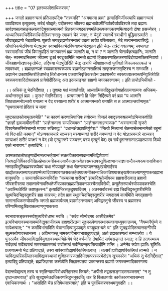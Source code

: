 +++
title = "07 इतरव्यपदेशाधिकरणम्"

+++
जगतो ब्रह्मानन्यत्वं प्रतिपादयद्भिः "तत्त्वमदि" "अयमात्मा ब्रह्म" इत्यादिभिर्जीवस्यापि ब्रह्मानन्यत्वं व्यपदिश्यत इत्युक्तम्; तत्रेदं चोद्यते; यदीतरस्य जीवस्य ब्रह्मभावोऽमीभिर्वाक्यैर्व्यपदिश्यते तदा ब्रह्मणः सार्वज्ञ्यसत्यसङ्कल्पत्वादियुक्तस्यात्मनो हितरूपजगदकरणमहितरूपजगत्करणमित्यादयो दोषाः प्रसज्येरन् । आध्यात्मिकाधिदैविकाधिभौतिकानन्तदुः रवाकरं चेदं जगत्; न चेदृशे स्वानर्थे स्वाधीनो बुद्धिमान्प्रवर्तते । जीवाद्ब्रह्मणो भेदवादिन्यः श्रुतयो जगद्ब्रह्मणोरनन्यत्वं वदता त्वयैव परित्यक्ताः, भेदे सत्यनन्यत्वासिद्धेः । औपाधिकभेदविषया भेदश्रुतयः स्वाभाविकाभेदविषयाश्चाभेदश्रुतय इति चेत्- तत्रेदं वक्तव्यम्; स्वभावतः स्वस्मादभिन्नं जीवं किमनुपहितं जगत्कारणं ब्रह्म जानाति वा, न वा ? न जानाति चेत्सर्वज्ञत्वहानिः, जानाति चेत्- स्वस्मादभिन्नस्य जीवस्य दुःखं स्वदुःखमिति जानतो ब्रह्मणो हिताकरणाहितकरणादिदोषप्रसक्तिरनिवार्या । जीवब्रह्मणोरज्ञानकृतोभेदः, तद्विषया भेदश्रुतिरिति चेत्; तत्रापि जीवाज्ञानपक्षे पूर्वोक्तो विकल्पस्तत्फलं च तदवस्थम् । ब्रह्माज्ञानपक्षे स्वप्रकाशस्वरूपस्य ब्रह्मणोऽज्ञानसाक्षित्वं तत्कृतजगत्सृष्टिश्च न सम्भवति । अज्ञानेन प्रकाशस्तिरोहितश्चेत् तिरोधानस्य प्रकाशनिवृत्तिकरत्वेन प्रकाशस्यैव स्वरूपत्वात्स्वरूपनिवृत्तिरेवेति स्वरूपनाशादिदोषसहस्रं प्रागेवोदीरितम्; अत इदमसङ्गतं ब्रह्मणो जगत्कारणत्वम् । इति प्राप्तेऽभिधीयते -

।। अधिकं तु भेदनिर्देशात् ।। तुशब्दः पक्षं व्यावर्तयति; आध्यात्मिकादिदुःखयोगार्हात्प्रत्यगात्मनः अधिकम्- अर्थान्तरभूतं ब्रह्म । कुतः? भेदनिर्देशात् । प्रत्यगात्मनो हि भेदेन निर्द्दिश्यते परं ब्रह्म "य आत्मनि तिष्ठन्नात्मनोऽन्तरो यमात्मा न वेद यस्यात्मा शरीरं य आत्मानमन्तरो यमयति स त आत्माऽन्तर्याम्यमृतः" "पृथगात्मनां प्रेरितारं च मत्वा

जुष्टस्ततस्तेनामृतत्वमेति" "स कारणं करणाधिपाधिपः तयोरन्यः पिप्पलं स्वाद्वत्त्यनश्रन्नन्योऽभिचाकशीति "ज्ञाज्ञौ द्वावजावीशनीशौ" "प्राज्ञेनात्मना सम्परिष्वक्तः" "प्राज्ञेनात्मनाऽन्वारूढः" "अस्मान्मायी सृजते विश्वमेतत्तस्मिंश्चान्यो मायया सन्निरुद्धः" "प्रधानक्षेत्रज्ञपतिर्गुणेशः" "नित्यो नित्यानां चेतनश्चेतनानामेको बहूनां यो विदधाति कामान्" योऽव्यक्तमन्तरे सञ्चरन् यस्याव्यक्तं शरीरं यमव्यक्तं न वेद योऽक्षरमन्तरे सञ्चरन् यस्याक्षरं शरीरं यमक्षरं न वेद (यो मृत्युमन्तरे सञ्चरन् यस्य मृत्युर्न वेद) एष सर्वभूतान्तरात्माऽपहतपाप्मा दिव्यो एको नारायणः" इत्यादिभिः ।।

अश्मकाष्ठलोष्ठतृणादीनामत्यन्तहेयानां सततविकारास्पदानामचिद्विशेषाणां निरवद्यनिर्विकारनिखिलहेयप्रत्यनीककल्याणैकतानस्वेतरसमस्तवस्तुविलक्षणानन्तज्ञानान्दैकस्वरूपनानाविधानन्तमहाविभूतिब्रह्मस्वरूपैक्यं यथा नोपपद्यते तथा चेतनस्याप्यनन्तदुःखयोगार्हस्य खद्योतकल्पस्यापहतपाप्मेत्यादिवाक्यावगतसकलहेतयप्रत्यनीकानवधिकातिशयासङ्खयेयकल्याणगुणाकरब्रह्मभावानुपपत्तिः । सामानाधिकरण्यनिर्देशः "यस्यात्मा शरीरम्" इत्यादिश्रुतेर्जीवस्य ब्रह्मशरीरत्वात् ब्रह्मणो जीवशरीरतया तदात्मत्वेनावस्थितेर्जीवप्रकारब्रह्मप्रतिपादनपरश्चैतदविरोधी, प्रत्युतैतस्यार्थस्योपपादकश्चेति "अवस्थितेरिति काशकृत्स्नः" इत्यादिभिरसकृदुपपादितम् । अतस्सर्वावस्थं ब्रह्म चिदचिद्वस्तुशरीरमिति सूक्ष्मचिदचिद्वस्तुशरीरं ब्रह्म कारणम्; तदेव ब्रह्म स्थूलचिदचिद्वस्तुशरीरं जगदाख्यं कार्यमिति जगद्ब्रह्मणोः सामानाधिकरण्योपपत्तिः जगतो ब्रह्मकार्यत्वम् ब्रह्मणोऽनन्यत्वम् अचिद्वस्तुनो जीवस्य च ब्रह्मणश्च परिणामित्वदुःखित्वकल्याणगुणाकरत्व

स्वभावासङ्करस्सर्वश्रुत्यविरोधश्च भवति । "सदेव सोम्येदमग्र आसीदेकमेव" इत्यविभागावस्थायामप्यविद्युक्तजीवस्य ब्रह्मशरीरतया सूक्ष्मरूपेणावस्थानमवश्याभ्युपगन्तव्यम्, "वैषम्यनैर्घृण्ये न सापेक्षत्वात्;" "न कर्माविभागादिति चेन्नानादित्वादुपपद्यते चाप्युपलभ्यते च" इति सूत्रद्वयोदितत्वात्तदानीमपि सूक्ष्मरूपेणावस्तानस्य । अविभागस्तु नामरूपविभागाभावादुपपद्यते; अतो ब्रह्मकारणत्वं सम्भवत्येव । ये पुनरस्यैव जीवस्याविद्यावियुक्तावस्थामभिप्रेत्येवं भेदं वर्णयन्ति तेषामिदं सर्वमसङ्गतं स्यात्; न हि तदवस्थस्य सर्वज्ञत्वं सर्वेश्वरत्वं समस्तकारणत्वं सर्वात्मत्वं सर्वनियन्तृत्वमित्यादीनि सन्ति । अनेनैव रूपेण ह्याभिः श्रुतिभिः प्रत्यगात्मनो भेदः प्रतिपाद्यते; तस्य सर्वस्याविद्यापरिकल्पितत्वात् । तत्सर्वं ह्यविद्यापरिकल्पितं त्वन्मते । न चाविद्यापरिकल्पितस्याविद्यावस्थायां शुक्तिकारजतादिभेदवत्परस्परभेदोऽत्र सूत्रकारेण "अधिकं तु भेदनिर्द्देशात्" इत्यादिषु प्रतिपाद्यते; ब्रह्मजिज्ञासा कर्त्तव्येति जिज्ञास्यतया प्रक्रान्तस्य ब्रह्मणो जगज्जन्मादिकारणस्य

वेदान्तवेद्यत्वम् तस्य च स्मृतिन्यायविरोधपरिहारश्च क्रियते; "अपीतौ तद्वत्प्रसङ्गादसमञ्जसम्" "न तु दृष्टान्ताभावात्" इति सूत्रद्वयमेतदधिकरणसिद्धमनुवदति; तत्र हि विलक्षणयोः कार्यकारणभावसम्भव एवाधिकरणार्थः । "असदिति चेन्न प्रतिषेधमात्रत्वात्" इति च पूर्वाधिकरणस्थमनुवदति ।।